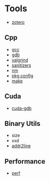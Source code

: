 # Tools

* [zotero](zotero.md)

## Cpp
* [gcc](gcc.md)
* [gdb](gdb.md)
* [valgrind](valgrind.md)
* [sanitizers](sanitizers.md)
* [nm](nm.md)
* [pkg config](pkg-config.md)
* [make](make.md)

## Cuda
* [cuda-gdb](cuda-gdb.md)

## Binary Utils
* size
* xxd
* [addr2line](addr2line.md)

## Performance
* [perf](perf.md)
